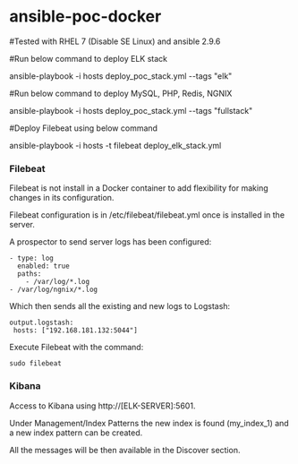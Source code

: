 # ansible-poc-docker
#Tested with RHEL 7 (Disable SE Linux) and ansible 2.9.6

#Run below command to deploy ELK stack


ansible-playbook -i hosts deploy_poc_stack.yml --tags "elk"




#Run below command to deploy MySQL, PHP, Redis, NGNIX


ansible-playbook -i hosts deploy_poc_stack.yml --tags "fullstack"



#Deploy Filebeat using below command


ansible-playbook -i hosts -t filebeat deploy_elk_stack.yml

### Filebeat

Filebeat is not install in a Docker container to add flexibility for making changes in its configuration.

Filebeat configuration is in /etc/filebeat/filebeat.yml once is installed in the server.

A prospector to send server logs has been configured:

	- type: log
	  enabled: true
	  paths:
		- /var/log/*.log
    - /var/log/ngnix/*.log
		
Which then sends all the existing and new logs to Logstash:

	output.logstash:
	 hosts: ["192.168.181.132:5044"]

Execute Filebeat with the command: 

	sudo filebeat
	 
### Kibana

Access to Kibana using http://[ELK-SERVER]:5601.

Under Management/Index Patterns the new index is found (my_index_1) and a new index pattern can be created. 

All the messages will be then available in the Discover section.
